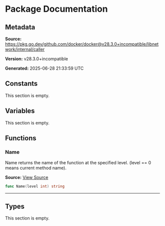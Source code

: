 # Package Documentation

## Metadata

**Source:** https://pkg.go.dev/github.com/docker/docker@v28.3.0+incompatible/libnetwork/internal/caller

**Version:** v28.3.0+incompatible

**Generated:** 2025-06-28 21:33:59 UTC

## Constants

This section is empty.

## Variables

This section is empty.

## Functions

### Name

Name returns the name of the function at the specified level.
(level == 0 means current method name).

**Source:** [View Source](https://github.com/docker/docker/blob/v28.3.0/libnetwork/internal/caller/caller.go#L27)  

```go
func Name(level int) string
```

---

## Types

This section is empty.

